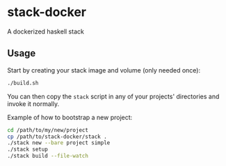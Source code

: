 # stack-docker
A dockerized haskell stack

## Usage
Start by creating your stack image and volume (only needed once):
```sh
./build.sh
```

You can then copy the `stack` script in any of your projects' directories and invoke it normally.

Example of how to bootstrap a new project:
```sh
cd /path/to/my/new/project
cp /path/to/stack-docker/stack .
./stack new --bare project simple
./stack setup
./stack build --file-watch
```
